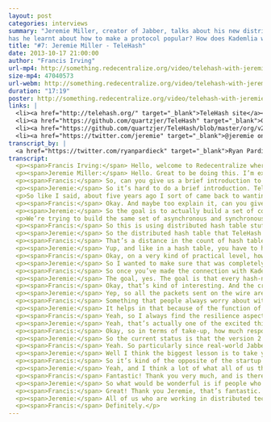 ```yaml
---
layout: post
categories: interviews
summary: "Jeremie Miller, creator of Jabber, talks about his new distributed wire protocol, TeleHash. What lessons
has he learnt about how to make a protocol popular? How does Kademlia work?"
title: "#7: Jeremie Miller - TeleHash"
date: 2013-10-17 21:00:00
author: "Francis Irving"
url-mp4: http://something.redecentralize.org/video/telehash-with-jeremie-miller.mp4
size-mp4: 47040573
url-webm: http://something.redecentralize.org/video/telehash-with-jeremie-miller.webm
duration: "17:19"
poster: http://something.redecentralize.org/video/telehash-with-jeremie-miller.jpg
links: |
  <li><a href="http://telehash.org/" target="_blank">TeleHash site</a></li>
  <li><a href="https://github.com/quartzjer/TeleHash" target="_blank">GitHub repo</a></li>
  <li><a href="https://github.com/quartzjer/TeleHash/blob/master/org/v2.md" target="_blank">v2 protocol spec</a></li>
  <li><a href="https://twitter.com/jeremie" target="_blank">@jeremie on Twitter</a></li>
transcript_by: |
  <a href="https://twitter.com/ryanpardieck" target="_blank">Ryan Pardieck</a>
transcript: 
  <p><span>Francis Irving:</span> Hello, welcome to Redecentralize where today we’re interviewing Jeremie Miller, who was the creator — from his farm in Iowa — of Jabber and founded the startup Singly. And now he’s working on TeleHash and he’s going to tell us all about it. Hello Jeremie.</p>
  <p><span>Jeremie Miller:</span> Hello. Great to be doing this. I’m excited!</p>
  <p><span>Francis:</span> So, can you give us a brief introduction to TeleHash, what it does?</p>
  <p><span>Jeremie:</span> So it’s hard to do a brief introduction. TeleHash, I’ve been working on it specifically under that name for about five years now. And for much of that lifetime it’s been sort of a research project. It was born of a lot of the problems that even back when the whole community of us was working on Jabber — Jabber was a federated model. But there was still a lot of desire to solve the peer-to-peer problems, and it didn’t fit well with the Jabber architecture, so we never really got play with that strongly in that environment. And it was about the same time that Jabber was evolving, a lot of the distributed hash table research and a lot of experimentation was happening, and out there in the real world people were building apps with it.</p>
  <p>So like I said, about five years ago I sort of came back to wanting to really take everything that had been learned about distributed hash tables and see if we could solve some of those original problems that we had wanted to do as part of Jabber, in relation to how do you connect people peer-to-peer, how do you take care of the real-time aspect of stuff going back and forth. . . Anyway, it evolved over the last five years, and there’s only been two versions of it implemented, so we’re on version 2 right now. There’s been probably a dozen different actual versions of the spec that had evolved, but this latest version has incorporated. . . Sorry, this hasn’t been very brief. The latest version of this over the last six months has incorporated a lot of the strongest cryptographic protocols we can incorporate into it, because we realized that in building a communications system, that it has to now natively — from the very ground up — be private as well; that it has to incorporate privacy from the very essence of its DNA, not just as a layer on top. So that has been a big piece of the new version.</p>
  <p><span>Francis:</span> Okay. And maybe too explain it, can you give us from the point of view of an end-user? Perhaps a technical one, but then somebody building applications built on top of it, what would it look like when it is finished? How does TeleHash feel and work?</p>
  <p><span>Jeremie:</span> So the goal is to actually build a set of communication apps that a user doesn’t necessarily know or see that anything special or different is happening other than that there is some assurance of trust that when they’re using the communication system, that they know that their messages and things that they’re sharing with somebody else are going straight to that other person. That they’re not having to upload or share them with some other company, or on some sites, or some other server. That they know that it’s going from their phone to the other person’s phone, or if the other person has like a photo sharing place that it’s coming back and forth from wherever they’re sharing photos from. And the same for media streaming, audio/video. We want that knowledge to be apparent to the person. But otherwise they don’t really see anything different.</p>
  <p>We’re trying to build the same set of asynchronous and synchronous communication patterns — instant messaging, chat, sort of the mail-style patterns, full social network patterns. All of the typical communications systems that you use apps and technology for can be built on top of TeleHash again. So that’s from the perspective of a user. From the perspective of a developer who’s using and building something on top of TeleHash, the applications no longer need to care about hostnames, or DNS, or IP addresses or ports; all they have to care about is the fingerprint of the other endpoint they want to reach. TeleHash actually takes care of turning that fingerprint into a network path, and it takes the shortest network path possible to get there. So the perspective of the developer who tries to simplify everything to just — I have a fingerprint of someone I want to talk to which we call a ‘hash-name’, and I have data that I want to send back and forth; either an ongoing stream of data or just a one-time request-response.</p>
  <p><span>Francis:</span> So this is using distributed hash table stuff. I know lots of people don’t know about or understand it yet; can you kind of explain how that works? How it can send messages between two places without any intervening server getting hold of them?</p>
  <p><span>Jeremie:</span> So the distributed hash table that TeleHash is based on, since there are a number of different strong patterns out there of rules of how to create distributed hash tables — the one TeleHash is based on is called Kademlia. I think it’s pronounced correctly. It’s how I’ve heard other people pronounce it. It’s been around for about ten years now, and it’s one of the simplest. Its original design was sort of as a key-value store, but TeleHash doesn’t use it that way. It only uses it to resolve other endpoints that I want to connect from one place to another, and a distributed hash table will help coordinate and find that other endpoint. And to explain how it works is actually — there’s no special math — all it is is an exclusive OR. So I have my identity, which is a SHA-256 hash, and I have the identity of somebody that I want to reach, which is their SHA-256 hash. I can find the distance between me and them by just doing an XOR of all of the bits. And usually the first couple bits are different, so the distance is very far. Whereas. . .</p>
  <p><span>Francis:</span> That’s a distance in the count of hash table space, rather than any physical distance.</p>
  <p><span>Jeremie:</span> Yup, and like in a hash table, you have to have seeds. So when I first turn on I have to go connect to somebody else in the distributed hash table, and how I find or how I resolve somebody else is I go to whoever I know that is closest to the one that I’m seeking. So I have a list of people I’m connected to, I sort them based on their distance from the hash-name I’m trying to reach, and I say ‘Hey, do you know this hash-name, or do you know anybody closer?’ And they do the same comparison of everybody they’re connected to, and they give me back a list of whoever’s closer. And it feels like that would be very brute-force, except that Kademlia has a rule about how you keep a list of buckets and you try to keep connections open to people that are close to you, so that you always have more knowledge of and more connections to other hash-names that are near to you. So the queries will actually consecutively get closer and closer to their endpoint.</p>
  <p><span>Francis:</span> Okay, on a very kind of practical level, how are getting around various NATs and routing and firewalls and things, for those communications?</p>
  <p><span>Jeremie:</span> So I wanted to make sure that was completely built into and native to TeleHash, not dependent on any external service or any external provider for that. Whenever you’re connected to anybody else in the distributed hash table, they obviously know what your public IP and port is. And if I want to connect to you, the act of connecting to you means I search for your hash-name, so I’m talking to somebody who actually is already connected to you or who knows you. And they say, ‘Hey, I know them.’ And then they tell me what your public IP and port is and I send you a little packet so that I can open a path from my NAT towards yours, which might not get there yet, but I also go back to them and say, ‘Hey, I’m trying to connect to this person.’ And they hand my information over to them, so that they can then send a packet that punches all the way through the NATs back to me.</p>
  <p><span>Francis:</span> So once you’ve made the connection with Kademlia, you then have a direct connection between the two parties.</p>
  <p><span>Jeremie:</span> The goal, yes. The goal is that every hash-name is connected directly.</p>
  <p><span>Francis:</span> Okay, that’s kind of interesting. And the cryptography that you’re using, you said you’ve done lots of work recently on improving that.</p>
  <p><span>Jeremie:</span> Yep, so all the packets sent on the wire are always encrypted to the recipient so that anybody recording anything off the wire can’t actually see anything just by recording the traffic. We actually use two patterns of encryption. One is just for identity. So we’re using RSA to identify what hash-name is the fingerprint of your RSA key, so the other side can sort of assert and say, ‘Yes, I am this person,’ and they can sign the request to guarantee who they are. And then you can encrypt a secret so that only they can decrypt. That’s actually not used for the content that’s sent back and forth. Once the identity is exchanged and verified, it’s basic forward secrecy using elliptic-curve Diffie-Hellman, such that each side creates a session key — a temporary elliptic curve — and then they use Diffie-Hellman to derive a shared secret and they use AES from that shared secret. I mean there’s a lot more stuff involved in this, but at a high level all of the content is actually sent encrypted using temporary keys, such that if something was recorded and cracked at any later point, it would only decrypt that session. As well as if either side was compromised you couldn’t actually decrypt the traffic, even if you were able to compromise the keys.</p>
  <p><span>Francis:</span> Something that people always worry about with this is the meta-data analysis, just learning things from the fact that people are even talking to each other at all. Does any of this kind of distribution hashing stuff help with that?</p>
  <p><span>Jeremie:</span> It helps in that because of the function of Kademlia and a distributed hash table itself, you have many, many hash-names that you’re connected to and talking with all the time because you’re exchanging queries and basically status updates. So it’s not intentional — like to try and create fake traffic patterns — but just the nature of using the distributed hash table does create a lot of sort of random network traffic back and forth. But the real goal of TeleHash here isn’t to try and create an anonymous network. It’s to create a network that people can use to communicate with the people they know. You’re instant messaging with your friends, your family, and you’re sharing photos to family members, and you might be talking to work members. And we’re doing a lot of work to make sure that the Internet of things, that TeleHash supports them just as well. So that when I have a bunch of sensors and devices and computers around me, I can talk to them directly. So it isn’t anonymizing traffic, it’s actually almost the inverse. It’s about creating a trusted path to the people that you know. </p>
  <p><span>Francis:</span> Yeah, so I always find the resilience aspects really interesting, as well as the privacy ones. So things like if there was a hurricane, or if the servers went down of the central server, then presumably the packets get routed directly peer-to-peer.</p>
  <p><span>Jeremie:</span> Yeah, that’s actually one of the excited things that has been one of the design principles from the beginning, and one of the things that I was disappointed that Jabber couldn’t do as easily. In that sort of a disaster scenario — or wherever the network might not be reliable or trusted or might block things at a higher level — that because everything travels peer-to-peer, as long as you can establish a connection with somebody else locally, you can actually exchange and communicate with them. And they can help connect anybody else’s locally, so the hash table itself will reform with whatever network connectivity is available. And as well we’re designing, we call them switches, the ones that actually handle the crypto and do all the network traffic that an application sort of embeds into it. The switches should be able to take advantage of — in a phone — ideally both the cell network as well as the WiFi network. The goal is to know every network path available to another hash-name, such that if one doesn’t work you can fall back to another. And I’d love for someday when the neighborhood networks start to increase, that the neighborhood network is yet another path that any local application can then use to connect anybody else.</p>
  <p><span>Francis:</span> Okay, so in terms of take-up, how much response have you had? Are there any good applications running, and what’s your plan to increase that number and get people to be able to use it?</p>
  <p><span>Jeremie:</span> So the current status is that the version 2 basically has been developed over the last six months or so. And we have a couple of core implementations of that that are, I would say, quite unstable yet. So we’re not sort of in a production mode where people are using it on a day-to-day basis, but we have about a dozen people that are involved in helping implement in various different languages and environments, and getting those some real-world testing and real-world experience to make sure that all the NAT hole punching works, to make sure the heuristics about how to maintain the distributed hash table work well, and to make sure that all of the implementations work well with each other. So we’re at the early implementation stage. We have some sort of test chat and test messaging apps that we’ve built on top of it, but we’re just getting to the point now where we’re going to start to build some things where people who aren’t as technical can start to play with and experiment with.</p>
  <p><span>Francis:</span> Yeah. So particularly since real-world Jabber is used by millions — but hundreds of millions of people actually, potentially — are there any lessons you’ve learned from that as to how you can get adoption of a new system like this in a way that’s usable for everyone?</p>
  <p><span>Jeremie:</span> Well I think the biggest lesson is to take your time and don’t try to rush it. Do things well. The adoption comes through having done it well, having provided and created something that isn’t just temporary, that it actually has a lot of infrastructure and support and community behind it. So we’re trying to do that, and this is going to be a many-year project. It already has been many years, but getting it to scale is going to take many more years. So it’s not about trying to get some app that has hundreds of millions of users on it, it’s about creating some really open infrastructure and a lot of implementations of it such that it can become embedded in lots of other places.</p>
  <p><span>Francis:</span> So it’s kind of the opposite of the startup that just sits parasitically on top of something. It’s like a whole new thing, like the web, that provides resources and infrastructure capability to people.</p>
  <p><span>Jeremie:</span> Yeah, and I think a lot of what all of us that are working on it are trying to do is just to demonstrate that this is possible. Even if somebody looks at TeleHash and says, ‘Oh this is great, you know, I can build something on top of it.’ And then maybe they’re just inspired by it and they don’t actually use TeleHash; they’re just like, ‘Okay I can actually do a distributed app and use these different technologies,’ and that’s great. We’re trying to demonstrate that it’s possible to actually build all these communication networks that obey privacy, obey the intentions of the user using it, and have all of the same features — if not more — than the existing apps that are centralized.</p>
  <p><span>Francis:</span> Fantastic! Thank you very much, and is there anything else you want to say, and particularly anything that people watching can do or help to contribute?</p>
  <p><span>Jeremie:</span> So what would be wonderful is if people who are interested in this that are sort of into the developer, low-level systems side and getting the current implementations working well. It would be great to have anybody who’s interested in this kind of stuff and who likes to dabble with crypto and network sockets and low-level system things. Hit telehash.org or hit me up. I’m pretty easy to track down on the Internet.</p>
  <p><span>Francis:</span> Great! Thank you Jeremie, that’s fantastic. Good luck with that, and I hope that you succeed in building it.</p>
  <p><span>Jeremie:</span> All of us who are working in distributed technology, I think are going to make a difference in the long run here, so I’m excited to be just part of that larger community.</p>
  <p><span>Francis:</span> Definitely.</p>
---
```

